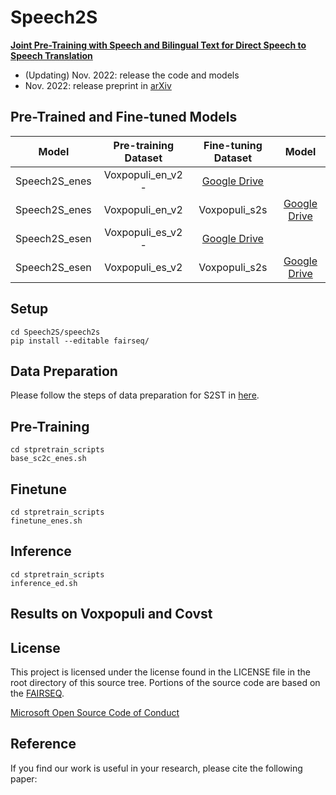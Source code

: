 # Speech2S
<!--**Pre-trained models for speech related tasks**-->

 [**Joint Pre-Training with Speech and Bilingual Text for Direct Speech to Speech Translation**](https://arxiv.org/abs/2210.17027)


- (Updating) Nov. 2022: release the code and models
- Nov. 2022: release preprint in [arXiv](https://arxiv.org/abs/2210.17027)

## Pre-Trained and Fine-tuned Models

|  Model   |               Pre-training Dataset               | Fine-tuning Dataset | Model |
| :------: | :----------------------------------------------: | :-----------------: | :-----: |
| Speech2S_enes |   Voxpopuli_en_v2          -          | [Google Drive](https://drive.google.com/file/d/1TYypFiEKoCixUro8FTTG23bRZYwAxhkX/view?usp=share_link)  |
| Speech2S_enes |   Voxpopuli_en_v2 | Voxpopuli_s2s |  [Google Drive](https://drive.google.com/file/d/11RxeKznSrHcoP_KK9A1VgwRt3fNh_U_C/view?usp=share_link) |
| Speech2S_esen |   Voxpopuli_es_v2          -          | [Google Drive](https://drive.google.com/file/d/1NoC7W-UtQZ-ugIptF1ex0ZlGJncsT1S4/view?usp=share_link) |
| Speech2S_esen |   Voxpopuli_es_v2 | Voxpopuli_s2s |  [Google Drive](https://drive.google.com/file/d/1eNcKw4ZWGmcABWXJxlf6MKocmiPrKSkH/view?usp=share_link) |


## Setup
```
cd Speech2S/speech2s
pip install --editable fairseq/
```

## Data Preparation
Please follow the steps of data preparation for S2ST in [here](https://github.com/facebookresearch/fairseq/blob/main/examples/speech_to_speech/docs/enhanced_direct_s2st_discrete_units.md).

## Pre-Training
```
cd stpretrain_scripts
base_sc2c_enes.sh
```
## Finetune
```
cd stpretrain_scripts
finetune_enes.sh
```
## Inference
```
cd stpretrain_scripts
inference_ed.sh
```
## Results on Voxpopuli and Covst


## License

This project is licensed under the license found in the LICENSE file in the root directory of this source tree.
Portions of the source code are based on the [FAIRSEQ](https://github.com/pytorch/fairseq).

[Microsoft Open Source Code of Conduct](https://opensource.microsoft.com/codeofconduct)

## Reference

If you find our work is useful in your research, please cite the following paper: 

